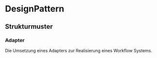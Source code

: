 # DesignPattern
## Strukturmuster
### Adapter

Die Umsetzung eines Adapters zur Realisierung eines Workflow Systems.
